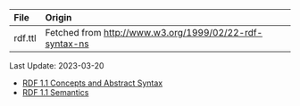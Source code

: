 | File                              | Origin                                                                            |
|:----------------------------------|:----------------------------------------------------------------------------------|
| rdf.ttl                           | Fetched from <http://www.w3.org/1999/02/22-rdf-syntax-ns>                         |

Last Update: 2023-03-20

* [RDF 1.1 Concepts and Abstract Syntax](https://www.w3.org/TR/2014/REC-rdf11-concepts-20140225/)
* [RDF 1.1 Semantics](https://www.w3.org/TR/2014/REC-rdf11-mt-20140225/)
